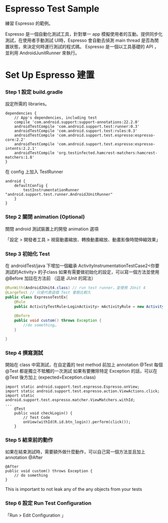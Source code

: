 # Espresso Test Sample
練習 Espresso 的範例。

Espresso 是一個自動化測試工具，針對單一 app 模擬使用者的互動。提供同步化測試，在使用者手動測試 UI時，Espresso 會自動去偵測 main thread 是否為閒置狀態，來決定何時運行測試的程式碼。
Espresso 是一個以工具基礎的 API ，並利用 AndroidJunitRunner 來執行。

# Set Up Espresso 建置
### Step 1 設定 build.gradle
設定所需的 libraries。

```
dependencies {
    // App's dependencies, including test
    compile 'com.android.support:support-annotations:22.2.0'    
    androidTestCompile 'com.android.support.test:runner:0.3'
    androidTestCompile 'com.android.support.test:rules:0.3'
    androidTestCompile 'com.android.support.test.espresso:espresso-core:2.2'
    androidTestCompile 'com.android.support.test.espresso:espresso-intents:2.2.1'
    androidTestCompile 'org.testinfected.hamcrest-matchers:hamcrest-matchers:1.8'
}
```

在 config 上加入 TestRunner
```
android {
    defaultConfig {
        testInstrumentationRunner "android.support.test.runner.AndroidJUnitRunner"
    }
}
```


### Step 2 關閉 animation (Optional)
關閉 android 測試裝置上的開發 animation 選項

「設定 > 開發者工具 > 視窗動畫縮放、轉換動畫縮放、動畫影像時間伸縮效果」


### Step 3 初始化 Test
在 androidTest/java 下增加一個繼承 ActivityInstrumentationTestCase2<你要測試的Activity> 的子class
如果有需要做初始化的設定，可以寫一個方法並使用 @Before 加註在方法前 （這是 JUnit 的寫法）

``` java
@RunWith(AndroidJUnit4.class) // run test runner，並使用 JUnit 4
@LargeTest // 只是代表這個 Test 會跑比較久
public class ExpressoTestEx{
    @Rule
    public ActivityTestRule<LoginActivity> mActivityRule = new ActivityTestRule(LoginActivity.class);
    
    @Before
    public void custom() throws Exception {
        //do something…
    }

}
```


### Step 4 撰寫測試
開始在 class 中寫測試，在自定義的 test method 前加上 annotation @Test
每個 @Test 都是獨立不牴觸的一次測試
如果有要撇除特定 Exception 的話，可以在 @Test 後方加上 (expected=Exception.class)
```
import static android.support.test.espresso.Espresso.onView;
import static android.support.test.espresso.action.ViewActions.click;
import static android.support.test.espresso.matcher.ViewMatchers.withId;
...
    @Test
    public void checkLogin() {
    	// Test Code
        onView(withId(R.id.btn_login)).perform(click());
    }
```


### Step 5 結束前的動作
如果在結束測試時，需要額外做什麼動作，可以自己寫一個方法並且加上 annotation @After
```
@After
public void custom() throws Exception {
	// do something
}
```
This is important to not leak any of the any objects from your tests


### Step 6 設定 Run Test Configuration

「Run > Edit Configuration 」